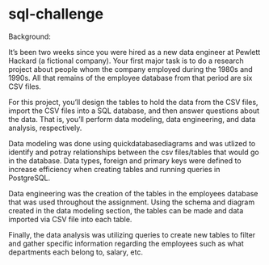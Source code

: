 # sql-challenge

Background:

It’s been two weeks since you were hired as a new data engineer at Pewlett Hackard (a fictional company). Your first major task is to do a research project about people whom the company employed during the 1980s and 1990s. All that remains of the employee database from that period are six CSV files.

For this project, you’ll design the tables to hold the data from the CSV files, import the CSV files into a SQL database, and then answer questions about the data. That is, you’ll perform data modeling, data engineering, and data analysis, respectively.

Data modeling was done using quickdatabasediagrams and was utlized to identify and potray relationships between the csv files/tables that would go in the database. Data types, foreign and primary keys were defined to increase efficiency when creating tables and running queries in PostgreSQL.

Data engineering was the creation of the tables in the employees database that was used throughout the assignment. Using the schema and diagram created in the data modeling section, the tables can be made and data imported via CSV file into each table.

Finally, the data analysis was utilizing queries to create new tables to filter and gather specific information regarding the employees such as what departments each belong to, salary, etc.
